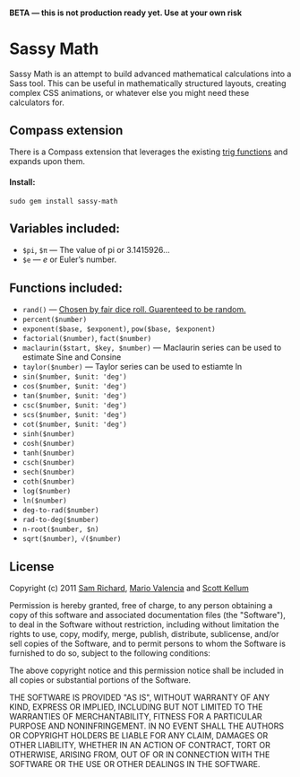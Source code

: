 #### BETA — this is not production ready yet. Use at your own risk

# Sassy Math

Sassy Math is an attempt to build advanced mathematical calculations into a Sass tool. This can be useful in mathematically structured layouts, creating complex CSS animations, or whatever else you might need these calculators for.

## Compass extension

There is a Compass extension that leverages the existing [trig functions](http://compass-style.org/reference/compass/helpers/trig/) and expands upon them.

#### Install:

`sudo gem install sassy-math`

## Variables included:

* `$pi`, `$π` — The value of pi or 3.1415926…
* `$e` — _e_ or Euler’s number.

## Functions included:

* `rand()` — [Chosen by fair dice roll. Guarenteed to be random.](http://xkcd.com/221/)
* `percent($number)`
* `exponent($base, $exponent)`, `pow($base, $exponent)`
* `factorial($number)`, `fact($number)`
* `maclaurin($start, $key, $number)` — Maclaurin series can be used to estimate Sine and Consine
* `taylor($number)` — Taylor series can be used to estiamte ln
* `sin($number, $unit: 'deg')`
* `cos($number, $unit: 'deg')`
* `tan($number, $unit: 'deg')`
* `csc($number, $unit: 'deg')`
* `scs($number, $unit: 'deg')`
* `cot($number, $unit: 'deg')`
* `sinh($number)`
* `cosh($number)`
* `tanh($number)`
* `csch($number)`
* `sech($number)`
* `coth($number)`
* `log($number)`
* `ln($number)`
* `deg-to-rad($number)`
* `rad-to-deg($number)`
* `n-root($number, $n)`
* `sqrt($number)`,` √($number)`


## License

Copyright (c) 2011 [Sam Richard](https://github.com/Snugug), [Mario Valencia](https://github.com/sultancillo) and [Scott Kellum](https://github.com/scottkellum)

Permission is hereby granted, free of charge, to any person obtaining a copy of this software and associated documentation files (the "Software"), to deal in the Software without restriction, including without limitation the rights to use, copy, modify, merge, publish, distribute, sublicense, and/or sell copies of the Software, and to permit persons to whom the Software is furnished to do so, subject to the following conditions:

The above copyright notice and this permission notice shall be included in all copies or substantial portions of the Software.

THE SOFTWARE IS PROVIDED "AS IS", WITHOUT WARRANTY OF ANY KIND, EXPRESS OR IMPLIED, INCLUDING BUT NOT LIMITED TO THE WARRANTIES OF MERCHANTABILITY, FITNESS FOR A PARTICULAR PURPOSE AND NONINFRINGEMENT. IN NO EVENT SHALL THE AUTHORS OR COPYRIGHT HOLDERS BE LIABLE FOR ANY CLAIM, DAMAGES OR OTHER LIABILITY, WHETHER IN AN ACTION OF CONTRACT, TORT OR OTHERWISE, ARISING FROM, OUT OF OR IN CONNECTION WITH THE SOFTWARE OR THE USE OR OTHER DEALINGS IN THE SOFTWARE. 